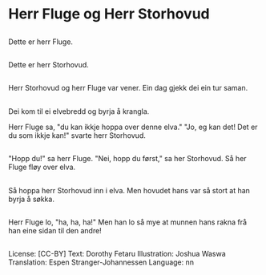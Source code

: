 # Herr Fluge og Herr Storhovud

##
Dette er herr Fluge.

##
Dette er herr Storhovud.

##
Herr Storhovud og herr Fluge var vener. Ein dag gjekk dei ein tur saman.

##
Dei kom til ei elvebredd og byrja å krangla.

Herr Fluge sa, "du kan ikkje hoppa over denne elva."
"Jo, eg kan det! Det er du som ikkje kan!" svarte herr Storhovud.

##
"Hopp du!" sa herr Fluge.
"Nei, hopp du først," sa her Storhovud.
Så her Fluge fløy over elva.

##
Så hoppa herr Storhovud inn i elva. Men hovudet hans var så stort at han byrja å søkka.

##
Herr Fluge lo, "ha, ha, ha!"
Men han lo så mye at munnen hans rakna frå han eine sidan til den andre!

##
 License: [CC-BY]
 Text: Dorothy Fetaru
 Illustration: Joshua Waswa
 Translation: Espen Stranger-Johannessen
 Language: nn

